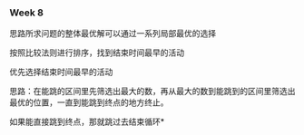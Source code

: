### Week 8

 思路所求问题的整体最优解可以通过一系列局部最优的选择 

 按照比较法则进行排序，找到结束时间最早的活动 

 优先选择结束时间最早的活动 

思路：在能跳的区间里先筛选出最大的数，再从最大的数到能跳到的区间里筛选出最优的位置，一直到能跳到终点的地方终止。

 如果能直接跳到终点，那就跳过去结束循环* 